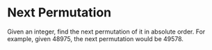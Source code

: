 # Next Permutation

Given an integer, find the next permutation of it in absolute order. For example, given 48975, the next permutation would be 49578.
